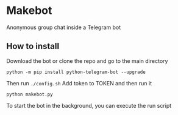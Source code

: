 # Makebot
Anonymous group chat inside a Telegram bot 

## How to install
Download the bot or clone the repo and go to the main directory
```
python -m pip install python-telegram-bot --upgrade
```
Then run `./config.sh`
Add token to TOKEN and then run it
```
python makebot.py
```

To start the bot in the background, you can execute the run script
